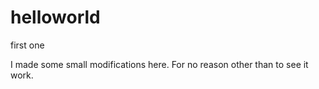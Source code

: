 # helloworld
first one

I made some small modifications here. For no reason other than to see it work.
